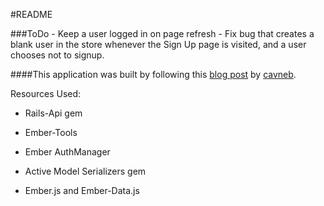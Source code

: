 #README

###ToDo
	- Keep a user logged in on page refresh
	- Fix bug that creates a blank user in the store whenever the Sign Up page is visited, and a user chooses not to signup.

####This application was built by following this [blog post](http://coderberry.me/blog/2013/07/08/authentication-with-emberjs-part-1/) by [cavneb](https://github.com/cavneb).

Resources Used:

* Rails-Api gem

* Ember-Tools

* Ember AuthManager

* Active Model Serializers gem

* Ember.js and Ember-Data.js
